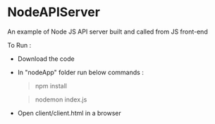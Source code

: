 # NodeAPIServer
An example of Node JS API server built and called from JS front-end

To Run :
- Download the code

- In "nodeApp" folder run below commands :
	> npm install
	
	> nodemon index.js 
 
- Open client/client.html in a browser
